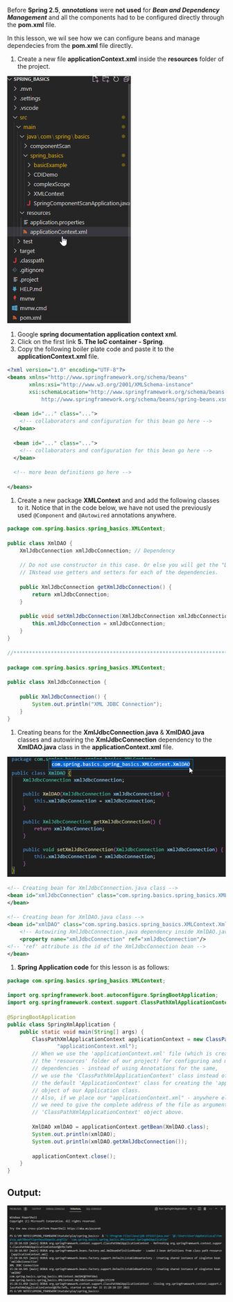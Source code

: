 Before **Spring 2.5**, ***annotations*** were **not used** for ***Bean and Dependency Management*** and all the components had to be configured directly through the **pom.xml** file.

In this lesson, we wil see how we can configure beans and manage dependecies from the **pom.xml** file directly.

1. Create a new file **applicationContext.xml** inside the **resources** folder of the project.

![](imgfiles\chap22\2023-03-15-11-47-39.png)

1. Google **spring documentation application context xml**.
1. Click on the first link **5. The IoC container - Spring**.
1. Copy the following boiler plate code and paste it to the **applicationContext.xml** file.

```xml
<?xml version="1.0" encoding="UTF-8"?>
<beans xmlns="http://www.springframework.org/schema/beans"
       xmlns:xsi="http://www.w3.org/2001/XMLSchema-instance"
       xsi:schemaLocation="http://www.springframework.org/schema/beans
           http://www.springframework.org/schema/beans/spring-beans.xsd">

  <bean id="..." class="...">
    <!-- collaborators and configuration for this bean go here -->
  </bean>

  <bean id="..." class="...">
    <!-- collaborators and configuration for this bean go here -->
  </bean>

  <!-- more bean definitions go here -->

</beans>
```

1. Create a new package **XMLContext** and and add the following classes to it. Notice that in the code below, we have not used the previously used `@Component` and `@Autowired` annotations anywhere.

```java
package com.spring.basics.spring_basics.XMLContext;

public class XmlDAO { 
    XmlJdbcConnection xmlJdbcConnection; // Dependency

    // Do not use constructor in this case. Or else you will get the "Default constructor not found error."
    // INstead use getters and setters for each of the dependencies.   

    public XmlJdbcConnection getXmlJdbcConnection() {
        return xmlJdbcConnection;
    }

    public void setXmlJdbcConnection(XmlJdbcConnection xmlJdbcConnection) {
        this.xmlJdbcConnection = xmlJdbcConnection;
    }
}

//****************************************************************************

package com.spring.basics.spring_basics.XMLContext;

public class XmlJdbcConnection {

    public XmlJdbcConnection() {
        System.out.println("XML JDBC Connection");
    }
}
```

1. Creating beans for the **XmlJdbcConnection.java** & **XmlDAO.java** classes and autowiring the **XmlJdbcConnection** dependency to the **XmlDAO.java** class in the **applicationContext.xml** file.

![](imgfiles\chap22\2023-03-15-12-20-27.png)

```xml
<!-- Creating bean for XmlJdbcConnection.java class -->
<bean id="xmlJdbcConnection" class="com.spring.basics.spring_basics.XMLContext.XmlJdbcConnection">
</bean>

<!-- Creating bean for XmlDAO.java class -->
<bean id="xmlDAO" class="com.spring.basics.spring_basics.XMLContext.XmlDAO">
    <!-- Autowiring XmlJdbcConnection.java dependency inside XmlDAO.java -->
    <property name="xmlJdbcConnection" ref="xmlJdbcConnection"/>
<!-- 'ref' attribute is the id of the XmlJdbcConnection bean -->
</bean>
```

1. **Spring Application code** for this lesson is as follows:

```java
package com.spring.basics.spring_basics.XMLContext;

import org.springframework.boot.autoconfigure.SpringBootApplication;
import org.springframework.context.support.ClassPathXmlApplicationContext;

@SpringBootApplication
public class SpringXmlApplication {
    public static void main(String[] args) {
        ClassPathXmlApplicationContext applicationContext = new ClassPathXmlApplicationContext(
                "applicationContext.xml");
        // When we use the 'applicationContext.xml' file (which is created and stored inside
        // the 'resources' folder of our project) for configuring and managing our beans and
        // dependencies - instead of using Annotations for the same, 
        // we use the 'ClassPathXmlApplicationContext' class instead of
        // the default 'ApplicationContext' class for creating the 'applicationContext'
        // object of our Application class.
        // Also, if we place our "applicationContext.xml" - anywhere else other than the resources folder
        // we need to give the complete address of the file as argument while creating the 
        // 'ClassPathXmlApplicationContext' object above.

        XmlDAO xmlDAO = applicationContext.getBean(XmlDAO.class);
        System.out.println(xmlDAO);
        System.out.println(xmlDAO.getXmlJdbcConnection());

        applicationContext.close();
    }
}
```

## Output:

![](imgfiles\chap22\2023-03-15-15-28-36.png)